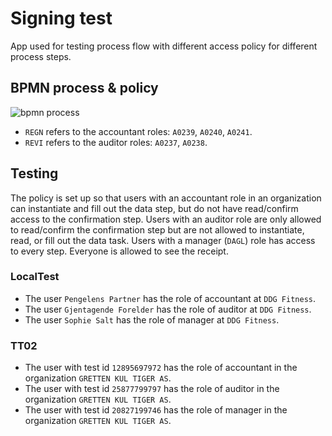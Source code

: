 # Signing test

App used for testing process flow with different access policy for different process steps.

## BPMN process & policy

![bpmn process](https://dev.altinn.studio/repos/ttd/signing-test/raw/branch/master/process.png)

- `REGN` refers to the accountant roles: `A0239`, `A0240`, `A0241`.
- `REVI` refers to the auditor roles: `A0237`, `A0238`.

## Testing

The policy is set up so that users with an accountant role in an organization can instantiate and fill out the data step, but do not have read/confirm access to the confirmation step. Users with an auditor role are only allowed to read/confirm the confirmation step but are not allowed to instantiate, read, or fill out the data task. Users with a manager (`DAGL`) role has access to every step. Everyone is allowed to see the receipt.

### LocalTest

- The user `Pengelens Partner` has the role of accountant at `DDG Fitness`.
- The user `Gjentagende Forelder` has the role of auditor at `DDG Fitness`.
- The user `Sophie Salt` has the role of manager at `DDG Fitness`.

### TT02

- The user with test id `12895697972` has the role of accountant in the organization `GRETTEN KUL TIGER AS`.
- The user with test id `25877799797` has the role of auditor in the organization `GRETTEN KUL TIGER AS`.
- The user with test id `20827199746` has the role of manager in the organization `GRETTEN KUL TIGER AS`.

